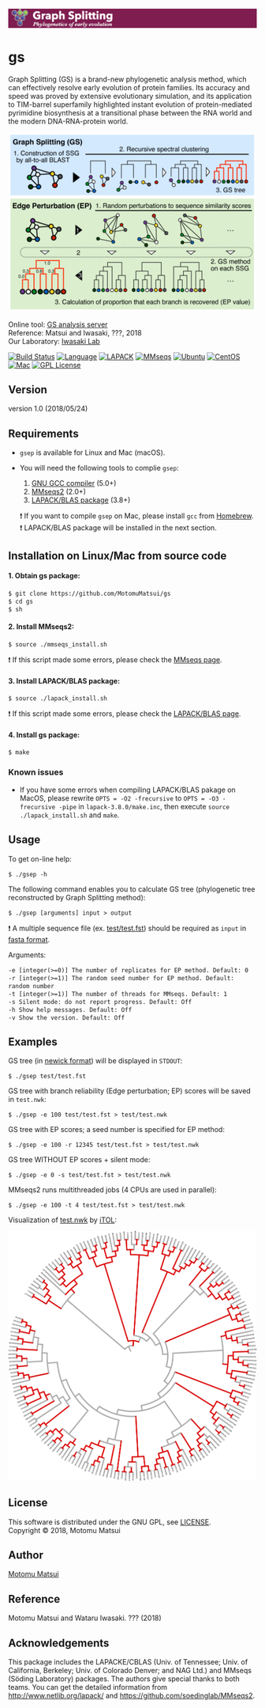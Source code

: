 <p align="center"><img src="https://raw.githubusercontent.com/MotomuMatsui/gs/master/GSbanner.png"></p>  

# gs
Graph Splitting (GS) is a brand-new phylogenetic analysis method, which can effectively resolve early evolution of protein families. Its accuracy and speed was proved by extensive evolutionary simulation, and its application to TIM-barrel superfamily highlighted instant evolution of protein-mediated pyrimidine biosynthesis at a transitional phase between the RNA world and the modern DNA-RNA-protein world.

<p align="center"><img src="https://raw.githubusercontent.com/MotomuMatsui/gs/master/introduction.png"></p>

Online tool: [GS analysis server](http://gs.bs.s.u-tokyo.ac.jp/)  
Reference: Matsui and Iwasaki, ???, 2018  
Our Laboratory: [Iwasaki Lab](http://iwasakilab.bs.s.u-tokyo.ac.jp/eindex.html)  

[![Build Status](https://travis-ci.org/MotomuMatsui/gs.svg?branch=master)](https://travis-ci.org/MotomuMatsui/gs)
[![Language](https://img.shields.io/badge/C%2B%2B-5.0%2B-green.svg)](https://gcc.gnu.org/)
[![LAPACK](https://img.shields.io/badge/LAPACK%2FBLAS-3.8%2B-green.svg)](http://www.netlib.org/lapack/)
[![MMseqs](https://img.shields.io/badge/MMSeqs-2.0%2B-green.svg)](https://github.com/soedinglab/MMseqs2)
[![Ubuntu](https://img.shields.io/badge/Linux-Ubuntu-green.svg)](https://www.ubuntu.com/)
[![CentOS](https://img.shields.io/badge/Linux-CentOS-green.svg)](https://www.centos.org/)
[![Mac](https://img.shields.io/badge/Mac-macOS-green.svg)](https://www.apple.com/macos/)
[![GPL License](https://img.shields.io/badge/license-GPL-blue.svg)](LICENSE)

## Version
version 1.0 (2018/05/24)

## Requirements
- `gsep` is available for Linux and Mac (macOS).

- You will need the following tools to complie `gsep`:
    1. [GNU GCC compiler](https://gcc.gnu.org/) (5.0+)
    1. [MMseqs2](https://github.com/soedinglab/mmseqs2) (2.0+)
    1. [LAPACK/BLAS package](http://www.netlib.org/lapack/) (3.8+)

  :exclamation: If you want to compile `gsep` on Mac, please install `gcc` from [Homebrew](https://brew.sh/).  
  :exclamation: LAPACK/BLAS package will be installed in the next section.

## Installation on Linux/Mac from source code

#### 1. Obtain gs package:

    $ git clone https://github.com/MotomuMatsui/gs
    $ cd gs
    $ sh

#### 2. Install MMseqs2:

    $ source ./mmseqs_install.sh

  :exclamation: If this script made some errors, please check the [MMseqs page](https://github.com/soedinglab/mmseqs2).

#### 3. Install LAPACK/BLAS package:

    $ source ./lapack_install.sh

  :exclamation: If this script made some errors, please check the [LAPACK/BLAS page](http://www.netlib.org/lapack).

#### 4. Install gs package:

    $ make

### Known issues

- If you have some errors when compiling LAPACK/BLAS pakage on MacOS, please rewrite `OPTS = -O2 -frecursive` to `OPTS = -O3 -frecursive -pipe` in `lapack-3.8.0/make.inc`, then execute `source ./lapack_install.sh` and `make`.

## Usage
To get on-line help:

    $ ./gsep -h
    
The following command enables you to calculate GS tree (phylogenetic tree reconstructed by Graph Splitting method):

    $ ./gsep [arguments] input > output

:exclamation: A multiple sequence file (ex. [test/test.fst](test/test.fst)) should be required as `input` in [fasta format](https://en.wikipedia.org/wiki/FASTA_format).

Arguments:

    -e [integer(>=0)] The number of replicates for EP method. Default: 0
    -r [integer(>=1)] The random seed number for EP method. Default: random number
    -t [integer(>=1)] The number of threads for MMseqs. Default: 1
    -s Silent mode: do not report progress. Default: Off
    -h Show help messages. Default: Off
    -v Show the version. Default: Off

## Examples
GS tree (in [newick format](https://en.wikipedia.org/wiki/Newick_format)) will be displayed in `STDOUT`:

    $ ./gsep test/test.fst

GS tree with branch reliability (Edge perturbation; EP) scores will be saved in `test.nwk`:

    $ ./gsep -e 100 test/test.fst > test/test.nwk

GS tree with EP scores; a seed number is specified for EP method:

    $ ./gsep -e 100 -r 12345 test/test.fst > test/test.nwk

GS tree WITHOUT EP scores + silent mode:

    $ ./gsep -e 0 -s test/test.fst > test/test.nwk

MMseqs2 runs multithreaded jobs (4 CPUs are used in parallel):

    $ ./gsep -e 100 -t 4 test/test.fst > test/test.nwk

Visualization of [test.nwk](test/test.nwk) by [iTOL](https://itol.embl.de/):

<p align="center"><img src="https://raw.githubusercontent.com/MotomuMatsui/gs/master/test/test_iTOL.png"></p>  

## License
This software is distributed under the GNU GPL, see [LICENSE](LICENSE).  
Copyright &copy; 2018, Motomu Matsui

## Author
[Motomu Matsui](https://sites.google.com/site/motomumatsui/)

## Reference
Motomu Matsui and Wataru Iwasaki. ??? (2018)

## Acknowledgements
This package includes the LAPACKE/CBLAS (Univ. of Tennessee; Univ. of California, Berkeley; Univ. of Colorado Denver; and NAG Ltd.) and MMseqs (S&ouml;ding Laboratory) packages. The authors give special thanks to both teams. You can get the detailed information from http://www.netlib.org/lapack/ and https://github.com/soedinglab/MMseqs2.
